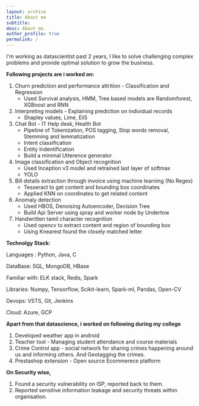 ```yaml
---
layout: archive
title: About me
subtitle:
desc: About me.
author_profile: true
permalink: /
---
```


I'm working as datascientist past 2 years, I like to solve challenging complex problems and provide optimal solution to grow the business.

**Following projects are i worked on:**
1. Churn prediction and performance attrition - Classification and Regression
   - Used Survival analysis, HMM, Tree based models are Randomforest, XGBoost and RNN
2. Interpreting models - Explaining prediction on individual records
   - Shapley values, Lime, Eli5 
3. Chat Bot - IT Help desk, Health Bot
   - Pipeline of Tokenization, POS tagging, Stop words removal, Stemming and lemmatization
   - Intent classification
   - Entity Indentification
   - Build a minimal Utterence generator
4. Image classification and Object recognition
   - Used Inception v3 model and retrained last layer of softmax
   - YOLO
5. Bill details extraction through invoice using machine learning (No Regex)
   - Tesseract to get content and bounding box coordinates
   - Applied KNN on coordinates to get related content
6. Anomaly detection
   - Used HBOS, Denoising Autoencoder, Decision Tree
   - Build Api Server using spray and worker node by Undertow
7. Handwritten tamil character recognition
   - Used opencv to extract content and region of bounding box
   - Using Knearest found the closely matched letter
   
**Technolgy Stack:**

Languages : Python, Java, C 

DataBase: SQL, MongoDB, HBase

Familiar with: ELK stack, Redis, Spark

Libraries: Numpy, Tensorflow, Scikit-learn, Spark-ml, Pandas, Open-CV

Devops: VSTS, Git, Jenkins

Cloud: Azure, GCP

**Apart from that datascience, i worked on following during my college**
1. Developed weather app in android
2. Teacher tool - Managing student attendance and course materials
3. Crime Control app - social network for sharing crimes happening around us and informing others. And Geotagging the crimes.
4. Prestashop extension - Open source Ecommerece platform 

**On Security wise,**
1. Found a security vulnerability on ISP, reported back to them.
2. Reported sensitive information leakage and security threats within organisation.

